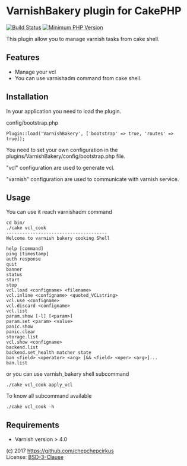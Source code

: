 # VarnishBakery plugin for CakePHP

[![Build Status](https://travis-ci.org/chepchepcirkus/VarnishBakery.svg?branch=master)](https://travis-ci.org/chepchepcirkus/VarnishBakery)
[![Minimum PHP Version](http://img.shields.io/badge/php-%3E%3D%205.6-8892BF.svg)](https://php.net/)

This plugin allow you to manage varnish tasks from cake shell.

## Features

* Manage your vcl
* You can use varnishadm command from cake shell.

## Installation

In your application you need to load the plugin.

config/bootstrap.php

```
Plugin::load('VarnishBakery', ['bootstrap' => true, 'routes' => true]);
```

You need to set your own configuration in the plugins/VarnishBakery/config/bootstrap.php file.

"vcl" configuration are used to generate vcl.

"varnish" configuration are used to communicate with varnish service.

## Usage

You can use it reach varnishadm command
```
cd bin/
./cake vcl_cook
--------------------------------------
Welcome to varnish bakery cooking Shell

help [command]
ping [timestamp]
auth response
quit
banner
status
start
stop
vcl.load <configname> <filename>
vcl.inline <configname> <quoted_VCLstring>
vcl.use <configname>
vcl.discard <configname>
vcl.list
param.show [-l] [<param>]
param.set <param> <value>
panic.show
panic.clear
storage.list
vcl.show <configname>
backend.list
backend.set_health matcher state
ban <field> <operator> <arg> [&& <field> <oper> <arg>]...
ban.list
```

or you can use varnish_bakery shell subcommand

``` 
./cake vcl_cook apply_vcl
```

To know all subcommand available
``` 
./cake vcl_cook -h
```

## Requirements

* Varnish version > 4.0

(c) 2017 https://github.com/chepchepcirkus  
License: [BSD-3-Clause](https://opensource.org/licenses/BSD-3-Clause)
